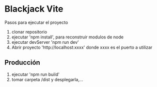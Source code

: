 # Blackjack Vite

Pasos para ejecutar el proyecto

1. clonar repositorio
2. ejecutar 'npm install', para reconstruir modulos de node
3. ejecutar devServer 'npm run dev'
4. Abrir proyecto 'http://localhost:xxxx' donde xxxx es el puerto a utilizar

## Producción
1. ejecutar 'npm run build'
2. tomar carpeta /dist y desplegarla,...
